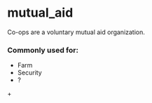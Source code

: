 # mutual_aid
Co-ops are a voluntary mutual aid organization.

<h3>Commonly used for:</h3>
<ul>
  <li>Farm</li>
  <li>Security</li>
  <li>?</li>
</ul>+
